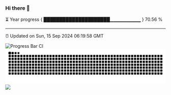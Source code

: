 ### Hi there 👋

⏳ Year progress { █████████████████████▁▁▁▁▁▁▁▁▁ } 70.56 %

---

⏰ Updated on Sun, 15 Sep 2024 06:19:58 GMT

![Progress Bar CI](https://github.com/liununu/liununu/workflows/Progress%20Bar%20CI/badge.svg)![](https://raw.githubusercontent.com/L1cardo/L1cardo/main/assets/github-contribution-grid-snake.svg)![](https://raw.githubusercontent.com/seesaws/seesaws/main/assets/github-contribution-grid-snake.svg)
